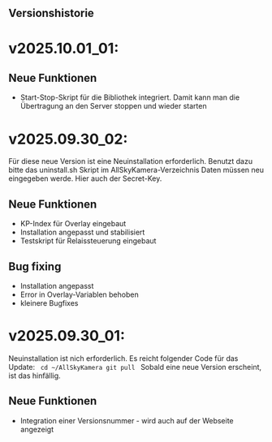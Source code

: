 Versionshistorie
----------------
# v2025.10.01_01:

## Neue Funktionen
- Start-Stop-Skript für die Bibliothek integriert. Damit kann man die Übertragung an den Server stoppen und wieder starten

# v2025.09.30_02:

Für diese neue Version ist eine Neuinstallation erforderlich.
Benutzt dazu bitte das uninstall.sh Skript im AllSkyKamera-Verzeichnis
Daten müssen neu eingegeben werde. Hier auch der Secret-Key.

## Neue Funktionen
- KP-Index für Overlay eingebaut
- Installation angepasst und stabilisiert
- Testskript für Relaissteuerung eingebaut

## Bug fixing 
- Installation angepasst
- Error in Overlay-Variablen behoben
- kleinere Bugfixes


# v2025.09.30_01:

Neuinstallation ist nich erforderlich.
Es reicht folgender Code für das Update:
<code>
cd ~/AllSkyKamera
git pull
</code>
Sobald eine neue Version erscheint, ist das hinfällig.

## Neue Funktionen
- Integration einer Versionsnummer - wird auch auf der Webseite angezeigt
